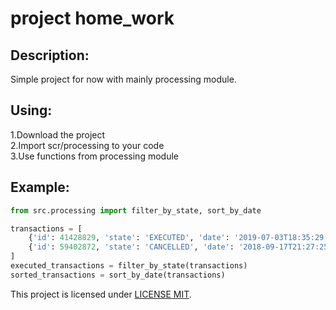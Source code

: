 # project home_work

## Description:

Simple project for now with mainly processing module.

## Using:

1.Download the project <br>
2.Import scr/processing to your code <br>
3.Use functions from processing module <br>

## Example:
```python
from src.processing import filter_by_state, sort_by_date

transactions = [
    {'id': 41428829, 'state': 'EXECUTED', 'date': '2019-07-03T18:35:29.512364'},
    {'id': 59402872, 'state': 'CANCELLED', 'date': '2018-09-17T21:27:25.241241'}
]
executed_transactions = filter_by_state(transactions)
sorted_transactions = sort_by_date(transactions)
```

This project is licensed under [LICENSE MIT](LICENSE).

